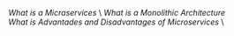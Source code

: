 *What is a Micraservices* \ 
*What is a Monolithic Architecture* \
*What is Advantades and Disadvantages of Microservices* \
